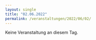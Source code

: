 ```yaml
---
layout: single
title: "02.06.2022"
permalink: /veranstaltungen/2022/06/02/
---
```


Keine Veranstaltung an diesem Tag.
